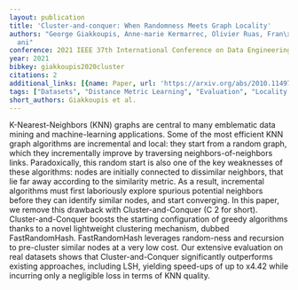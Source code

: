 ```yaml
---
layout: publication
title: 'Cluster-and-conquer: When Randomness Meets Graph Locality'
authors: "George Giakkoupis, Anne-marie Kermarrec, Olivier Ruas, Fran\xE7ois Ta\xEF\
  ani"
conference: 2021 IEEE 37th International Conference on Data Engineering (ICDE)
year: 2021
bibkey: giakkoupis2020cluster
citations: 2
additional_links: [{name: Paper, url: 'https://arxiv.org/abs/2010.11497'}]
tags: ["Datasets", "Distance Metric Learning", "Evaluation", "Locality Sensitive Hashing"]
short_authors: Giakkoupis et al.
---
```

K-Nearest-Neighbors (KNN) graphs are central to many emblematic data mining
and machine-learning applications. Some of the most efficient KNN graph
algorithms are incremental and local: they start from a random graph, which
they incrementally improve by traversing neighbors-of-neighbors links.
Paradoxically, this random start is also one of the key weaknesses of these
algorithms: nodes are initially connected to dissimilar neighbors, that lie far
away according to the similarity metric. As a result, incremental algorithms
must first laboriously explore spurious potential neighbors before they can
identify similar nodes, and start converging. In this paper, we remove this
drawback with Cluster-and-Conquer (C 2 for short). Cluster-and-Conquer boosts
the starting configuration of greedy algorithms thanks to a novel lightweight
clustering mechanism, dubbed FastRandomHash. FastRandomHash leverages
random-ness and recursion to pre-cluster similar nodes at a very low cost. Our
extensive evaluation on real datasets shows that Cluster-and-Conquer
significantly outperforms existing approaches, including LSH, yielding
speed-ups of up to x4.42 while incurring only a negligible loss in terms of KNN
quality.